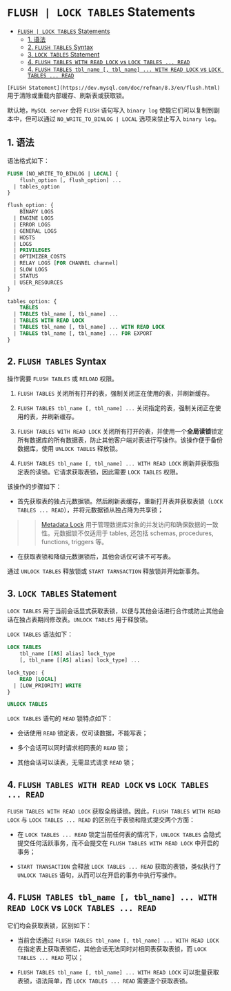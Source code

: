 
# `FLUSH | LOCK TABLES` Statements

- [`FLUSH | LOCK TABLES` Statements](#flush--lock-tables-statements)
  - [1. 语法](#1-语法)
  - [2. `FLUSH TABLES` Syntax](#2-flush-tables-syntax)
  - [3. `LOCK TABLES` Statement](#3-lock-tables-statement)
  - [4. `FLUSH TABLES WITH READ LOCK` vs `LOCK TABLES ... READ`](#4-flush-tables-with-read-lock-vs-lock-tables--read)
  - [4. `FLUSH TABLES tbl_name [, tbl_name] ... WITH READ LOCK` vs `LOCK TABLES ... READ`](#4-flush-tables-tbl_name--tbl_name--with-read-lock-vs-lock-tables--read)

`[FLUSH Statement](https://dev.mysql.com/doc/refman/8.3/en/flush.html)` 用于清除或重载内部缓存、刷新表或获取锁。

默认地，`MySQL server` 会将 `FLUSH` 语句写入 `binary log` 使能它们可以复制到副本中，但可以通过 `NO_WRITE_TO_BINLOG | LOCAL` 选项来禁止写入 `binary log`。

## 1. 语法

语法格式如下：

```sql
FLUSH [NO_WRITE_TO_BINLOG | LOCAL] {
    flush_option [, flush_option] ...
  | tables_option
}

flush_option: {
    BINARY LOGS
  | ENGINE LOGS
  | ERROR LOGS
  | GENERAL LOGS
  | HOSTS
  | LOGS
  | PRIVILEGES
  | OPTIMIZER_COSTS
  | RELAY LOGS [FOR CHANNEL channel]
  | SLOW LOGS
  | STATUS
  | USER_RESOURCES
}

tables_option: {
    TABLES
  | TABLES tbl_name [, tbl_name] ...
  | TABLES WITH READ LOCK
  | TABLES tbl_name [, tbl_name] ... WITH READ LOCK
  | TABLES tbl_name [, tbl_name] ... FOR EXPORT
}
```

## 2. `FLUSH TABLES` Syntax

操作需要 `FLUSH TABLES` 或 `RELOAD` 权限。

1. `FLUSH TABLES` 关闭所有打开的表，强制关闭正在使用的表，并刷新缓存。

2. `FLUSH TABLES tbl_name [, tbl_name] ...` 关闭指定的表，强制关闭正在使用的表，并刷新缓存。

3. `FLUSH TABLES WITH READ LOCK` 关闭所有打开的表，并使用一个**全局读锁**锁定所有数据库的所有数据表，防止其他客户端对表进行写操作。该操作便于备份数据库，使用 `UNLOCK TABLES` 释放锁。

4. `FLUSH TABLES tbl_name [, tbl_name] ... WITH READ LOCK` 刷新并获取指定表的读锁。它请求获取表锁，因此需要 `LOCK TABLES` 权限。

该操作的步骤如下：

- 首先获取表的独占元数据锁。然后刷新表缓存，重新打开表并获取表锁（`LOCK TABLES ... READ`），并将元数据锁从独占降为共享锁；

>> [Metadata Lock](https://dev.mysql.com/doc/refman/8.3/en/metadata-locking.html) 用于管理数据库对象的并发访问和确保数据的一致性。元数据锁不仅适用于 tables, 还包括 schemas, procedures, functions, triggers 等。

- 在获取表锁和降级元数据锁后，其他会话仅可读不可写表。

通过 `UNLOCK TABLES` 释放锁或 `START TARNSACTION` 释放锁并开始新事务。

## 3. `LOCK TABLES` Statement

`LOCK TABLES` 用于当前会话显式获取表锁，以便与其他会话进行合作或防止其他会话在独占表期间修改表。`UNLOCK TABLES` 用于释放锁。

`LOCK TABLES` 语法如下：

```sql
LOCK TABLES
    tbl_name [[AS] alias] lock_type
    [, tbl_name [[AS] alias] lock_type] ...

lock_type: {
    READ [LOCAL]
  | [LOW_PRIORITY] WRITE
}

UNLOCK TABLES
```

`LOCK TABLES` 语句的 `READ` 锁特点如下：

- 会话使用 `READ` 锁定表，仅可读数据，不能写表；

- 多个会话可以同时请求相同表的 `READ` 锁；

- 其他会话可以读表，无需显式请求 `READ` 锁；

## 4. `FLUSH TABLES WITH READ LOCK` vs `LOCK TABLES ... READ`

`FLUSH TABLES WITH READ LOCK` 获取全局读锁。因此，`FLUSH TABLES WITH READ LOCK` 与 `LOCK TABLES ... READ` 的区别在于表锁和隐式提交两个方面：

- 在 `LOCK TABLES ... READ` 锁定当前任何表的情况下，`UNLOCK TABLES` 会隐式提交任何活跃事务，而不会提交在 `FLUSH TABLES WITH READ LOCK` 中开启的事务；

- `START TRANSACTION` 会释放 `LOCK TABLES ... READ` 获取的表锁，类似执行了 `UNLOCK TABLES` 语句，从而可以在开启的事务中执行写操作。

## 4. `FLUSH TABLES tbl_name [, tbl_name] ... WITH READ LOCK` vs `LOCK TABLES ... READ`

它们均会获取表锁，区别如下：

- 当前会话通过 `FLUSH TABLES tbl_name [, tbl_name] ... WITH READ LOCK` 在指定表上获取表锁后，其他会话无法同时对相同表获取表锁，而 `LOCK TABLES ... READ` 可以；

- `FLUSH TABLES tbl_name [, tbl_name] ... WITH READ LOCK` 可以批量获取表锁，语法简单，而 `LOCK TABLES ... READ` 需要逐个获取表锁。
